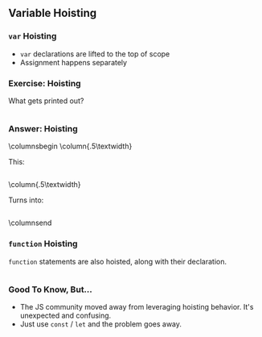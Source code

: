 ## Variable Hoisting

### `var` Hoisting

* `var` declarations are lifted to the top of scope
* Assignment happens separately

### Exercise: Hoisting

What gets printed out?

~~~ {.javascript insert="../../src/examples/js/hoisting.js" token="exercise-1"}
~~~

### Answer: Hoisting

\columnsbegin
\column{.5\textwidth}

This:

~~~ {.javascript insert="../../src/examples/js/hoisting.js" token="exercise-1"}
~~~

\column{.5\textwidth}

Turns into:

~~~ {.javascript insert="../../src/examples/js/hoisting.js" token="answer-1"}
~~~

\columnsend

### `function` Hoisting

`function` statements are also hoisted, along with their declaration.

~~~ {.javascript insert="../../src/examples/js/hoisting.js" token="function-hoisting"}
~~~

### Good To Know, But...

* The JS community moved away from leveraging hoisting behavior. It's unexpected and confusing.
* Just use `const` / `let` and the problem goes away.
